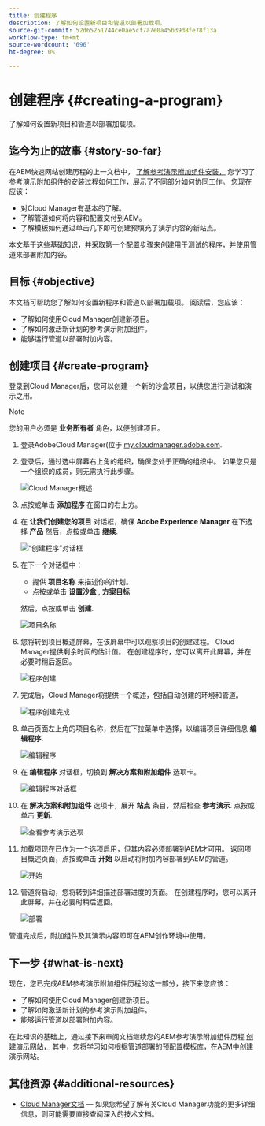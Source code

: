 ```yaml
---
title: 创建程序
description: 了解如何设置新项目和管道以部署加载项。
source-git-commit: 52d65251744ce0ae5cf7a7e0a45b39d8fe78f13a
workflow-type: tm+mt
source-wordcount: '696'
ht-degree: 0%

---
```



# 创建程序 {#creating-a-program}

了解如何设置新项目和管道以部署加载项。

## 迄今为止的故事 {#story-so-far}

在AEM快速网站创建历程的上一文档中， [了解参考演示附加组件安装，](installation.md) 您学习了参考演示附加组件的安装过程如何工作，展示了不同部分如何协同工作。 您现在应该：

* 对Cloud Manager有基本的了解。
* 了解管道如何将内容和配置交付到AEM。
* 了解模板如何通过单击几下即可创建预填充了演示内容的新站点。

本文基于这些基础知识，并采取第一个配置步骤来创建用于测试的程序，并使用管道来部署附加内容。

## 目标 {#objective}

本文档可帮助您了解如何设置新程序和管道以部署加载项。 阅读后，您应该：

* 了解如何使用Cloud Manager创建新项目。
* 了解如何激活新计划的参考演示附加组件。
* 能够运行管道以部署附加内容。

## 创建项目 {#create-program}

登录到Cloud Manager后，您可以创建一个新的沙盒项目，以供您进行测试和演示之用。

>[!NOTE]
>
>您的用户必须是 **业务所有者** 角色，以便创建项目。

1. 登录AdobeCloud Manager(位于 [my.cloudmanager.adobe.com](https://my.cloudmanager.adobe.com/).

1. 登录后，通过选中屏幕右上角的组织，确保您处于正确的组织中。 如果您只是一个组织的成员，则无需执行此步骤。

   ![Cloud Manager概述](assets/cloud-manager.png)

1. 点按或单击 **添加程序** 在窗口的右上方。

1. 在 **让我们创建您的项目** 对话框，确保 **Adobe Experience Manager** 在下选择 **产品** 然后，点按或单击 **继续**.

   ![“创建程序”对话框](assets/create-program.png)

1. 在下一个对话框中：

   * 提供 **项目名称** 来描述你的计划。
   * 点按或单击 **设置沙盒** , **方案目标**

   然后，点按或单击 **创建**.

   ![项目名称](assets/program-name.png)

1. 您将转到项目概述屏幕，在该屏幕中可以观察项目的创建过程。 Cloud Manager提供剩余时间的估计值。 在创建程序时，您可以离开此屏幕，并在必要时稍后返回。

   ![程序创建](assets/program-creation.png)

1. 完成后，Cloud Manager将提供一个概述，包括自动创建的环境和管道。

   ![程序创建完成](assets/creation-complete.png)

1. 单击页面左上角的项目名称，然后在下拉菜单中选择，以编辑项目详细信息 **编辑程序**.

   ![编辑程序](assets/edit-program.png)

1. 在 **编辑程序** 对话框，切换到 **解决方案和附加组件** 选项卡。

   ![编辑程序对话框](assets/edit-program-dialog.png)

1. 在 **解决方案和附加组件** 选项卡，展开 **站点** 条目，然后检查 **参考演示**. 点按或单击 **更新**.

   ![查看参考演示选项](assets/edit-program-add-on.png)

1. 加载项现在已作为一个选项启用，但其内容必须部署到AEM才可用。 返回项目概述页面，点按或单击 **开始** 以启动将附加内容部署到AEM的管道。

   ![开始](assets/deploy.png)

1. 管道将启动，您将转到详细描述部署进度的页面。 在创建程序时，您可以离开此屏幕，并在必要时稍后返回。

   ![部署](assets/deployment.png)

管道完成后，附加组件及其演示内容即可在AEM创作环境中使用。

## 下一步 {#what-is-next}

现在，您已完成AEM参考演示附加组件历程的这一部分，接下来您应该：

* 了解如何使用Cloud Manager创建新项目。
* 了解如何激活新计划的参考演示附加组件。
* 能够运行管道以部署附加内容。

在此知识的基础上，通过接下来审阅文档继续您的AEM参考演示附加组件历程 [创建演示网站，](create-site.md) 其中，您将学习如何根据管道部署的预配置模板库，在AEM中创建演示网站。

## 其他资源 {#additional-resources}

* [Cloud Manager文档](https://experienceleague.adobe.com/docs/experience-manager-cloud-service/onboarding/onboarding-concepts/cloud-manager-introduction.html)  — 如果您希望了解有关Cloud Manager功能的更多详细信息，则可能需要直接查阅深入的技术文档。
